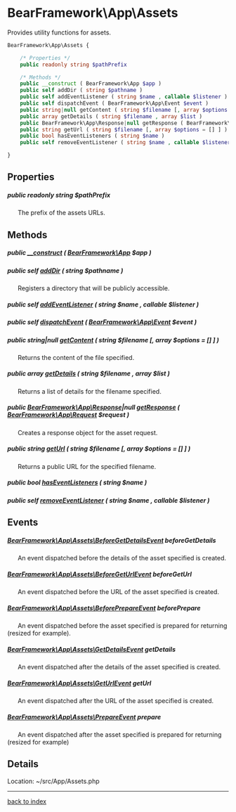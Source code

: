 # BearFramework\App\Assets

Provides utility functions for assets.

```php
BearFramework\App\Assets {

	/* Properties */
	public readonly string $pathPrefix

	/* Methods */
	public __construct ( BearFramework\App $app )
	public self addDir ( string $pathname )
	public self addEventListener ( string $name , callable $listener )
	public self dispatchEvent ( BearFramework\App\Event $event )
	public string|null getContent ( string $filename [, array $options = [] ] )
	public array getDetails ( string $filename , array $list )
	public BearFramework\App\Response|null getResponse ( BearFramework\App\Request $request )
	public string getUrl ( string $filename [, array $options = [] ] )
	public bool hasEventListeners ( string $name )
	public self removeEventListener ( string $name , callable $listener )

}
```

## Properties

##### public readonly string $pathPrefix

&nbsp;&nbsp;&nbsp;&nbsp;&nbsp;&nbsp;The prefix of the assets URLs.

## Methods

##### public [__construct](bearframework.app.assets.__construct.method.md) ( [BearFramework\App](bearframework.app.class.md) $app )

##### public self [addDir](bearframework.app.assets.adddir.method.md) ( string $pathname )

&nbsp;&nbsp;&nbsp;&nbsp;&nbsp;&nbsp;Registers a directory that will be publicly accessible.

##### public self [addEventListener](bearframework.app.assets.addeventlistener.method.md) ( string $name , callable $listener )

##### public self [dispatchEvent](bearframework.app.assets.dispatchevent.method.md) ( [BearFramework\App\Event](bearframework.app.event.class.md) $event )

##### public string|null [getContent](bearframework.app.assets.getcontent.method.md) ( string $filename [, array $options = [] ] )

&nbsp;&nbsp;&nbsp;&nbsp;&nbsp;&nbsp;Returns the content of the file specified.

##### public array [getDetails](bearframework.app.assets.getdetails.method.md) ( string $filename , array $list )

&nbsp;&nbsp;&nbsp;&nbsp;&nbsp;&nbsp;Returns a list of details for the filename specified.

##### public [BearFramework\App\Response](bearframework.app.response.class.md)|null [getResponse](bearframework.app.assets.getresponse.method.md) ( [BearFramework\App\Request](bearframework.app.request.class.md) $request )

&nbsp;&nbsp;&nbsp;&nbsp;&nbsp;&nbsp;Creates a response object for the asset request.

##### public string [getUrl](bearframework.app.assets.geturl.method.md) ( string $filename [, array $options = [] ] )

&nbsp;&nbsp;&nbsp;&nbsp;&nbsp;&nbsp;Returns a public URL for the specified filename.

##### public bool [hasEventListeners](bearframework.app.assets.haseventlisteners.method.md) ( string $name )

##### public self [removeEventListener](bearframework.app.assets.removeeventlistener.method.md) ( string $name , callable $listener )

## Events

##### [BearFramework\App\Assets\BeforeGetDetailsEvent](bearframework.app.assets.beforegetdetailsevent.class.md) beforeGetDetails

&nbsp;&nbsp;&nbsp;&nbsp;&nbsp;&nbsp;An event dispatched before the details of the asset specified is created.

##### [BearFramework\App\Assets\BeforeGetUrlEvent](bearframework.app.assets.beforegeturlevent.class.md) beforeGetUrl

&nbsp;&nbsp;&nbsp;&nbsp;&nbsp;&nbsp;An event dispatched before the URL of the asset specified is created.

##### [BearFramework\App\Assets\BeforePrepareEvent](bearframework.app.assets.beforeprepareevent.class.md) beforePrepare

&nbsp;&nbsp;&nbsp;&nbsp;&nbsp;&nbsp;An event dispatched before the asset specified is prepared for returning (resized for example).

##### [BearFramework\App\Assets\GetDetailsEvent](bearframework.app.assets.getdetailsevent.class.md) getDetails

&nbsp;&nbsp;&nbsp;&nbsp;&nbsp;&nbsp;An event dispatched after the details of the asset specified is created.

##### [BearFramework\App\Assets\GetUrlEvent](bearframework.app.assets.geturlevent.class.md) getUrl

&nbsp;&nbsp;&nbsp;&nbsp;&nbsp;&nbsp;An event dispatched after the URL of the asset specified is created.

##### [BearFramework\App\Assets\PrepareEvent](bearframework.app.assets.prepareevent.class.md) prepare

&nbsp;&nbsp;&nbsp;&nbsp;&nbsp;&nbsp;An event dispatched after the asset specified is prepared for returning (resized for example)

## Details

Location: ~/src/App/Assets.php

---

[back to index](index.md)


